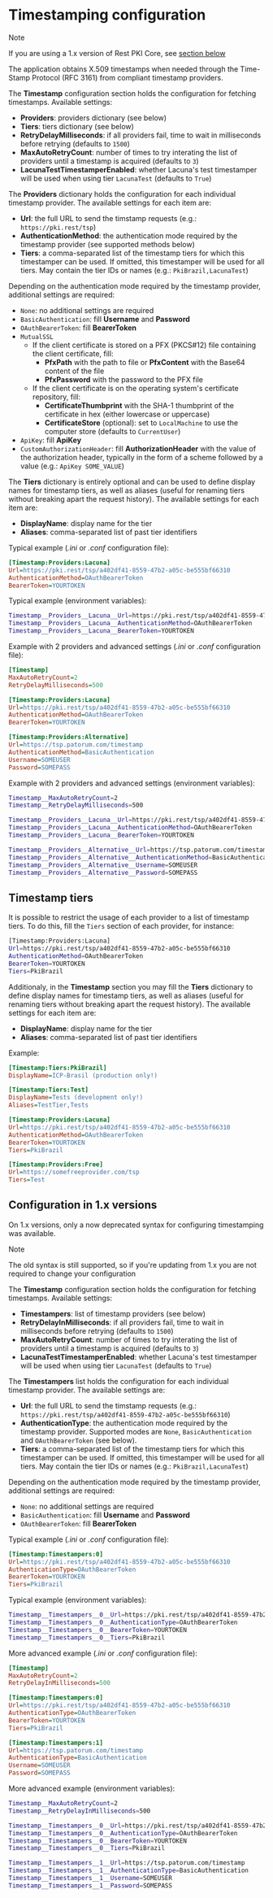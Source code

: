 ﻿# Timestamping configuration

> [!NOTE]
> If you are using a 1.x version of Rest PKI Core, see [section below](#legacy-config)

<a name="new-config" /> 

The application obtains X.509 timestamps when needed through the Time-Stamp Protocol (RFC 3161) from compliant timestamp providers.

The **Timestamp** configuration section holds the configuration for fetching timestamps. Available settings:

* **Providers**: providers dictionary (see below)
* **Tiers**: tiers dictionary (see below)
* **RetryDelayMilliseconds**: if all providers fail, time to wait in milliseconds before retrying (defaults to `1500`)
* **MaxAutoRetryCount**: number of times to try interating the list of providers until a timestamp is acquired (defaults to `3`)
* **LacunaTestTimestamperEnabled**: whether Lacuna's test timestamper will be used when using tier `LacunaTest` (defaults to `True`)

The **Providers** dictionary holds the configuration for each individual timestamp provider. The available settings for each item are:

* **Url**: the full URL to send the timstamp requests (e.g.: `https://pki.rest/tsp`)
* **AuthenticationMethod**: the authentication mode required by the timestamp provider (see supported methods below)
* **Tiers**: a comma-separated list of the timestamp tiers for which this timestamper can be used. If omitted, this timestamper will be used for all tiers. May contain the tier IDs or names (e.g.: `PkiBrazil,LacunaTest`)

Depending on the authentication mode required by the timestamp provider, additional settings are required:

* `None`: no additional settings are required
* `BasicAuthentication`: fill **Username** and **Password**
* `OAuthBearerToken`: fill **BearerToken**
* `MutualSSL`
  * If the client certificate is stored on a PFX (PKCS#12) file containing the client certificate, fill:
    * **PfxPath** with the path to file or **PfxContent** with the Base64 content of the file
    * **PfxPassword** with the password to the PFX file
  * If the client certificate is on the operating system's certificate repository, fill:
    * **CertificateThumbprint** with the SHA-1 thumbprint of the certificate in hex (either lowercase or uppercase)
    * **CertificateStore** (optional): set to `LocalMachine` to use the computer store (defaults to `CurrentUser`)
* `ApiKey`: fill **ApiKey**
* `CustomAuthorizationHeader`: fill **AuthorizationHeader** with the value of the authorization header, typically in the form of a scheme
  followed by a value (e.g.: `ApiKey SOME_VALUE`)

The **Tiers** dictionary is entirely optional and can be used to define display names for timestamp tiers, as well as aliases (useful for renaming tiers without
breaking apart the request history). The available settings for each item are:

* **DisplayName**: display name for the tier
* **Aliases**: comma-separated list of past tier identifiers

Typical example (*.ini* or *.conf* configuration file):

```ini
[Timestamp:Providers:Lacuna]
Url=https://pki.rest/tsp/a402df41-8559-47b2-a05c-be555bf66310
AuthenticationMethod=OAuthBearerToken
BearerToken=YOURTOKEN
```

Typical example (environment variables):

```bash
Timestamp__Providers__Lacuna__Url=https://pki.rest/tsp/a402df41-8559-47b2-a05c-be555bf66310
Timestamp__Providers__Lacuna__AuthenticationMethod=OAuthBearerToken
Timestamp__Providers__Lacuna__BearerToken=YOURTOKEN
```

Example with 2 providers and advanced settings (*.ini* or *.conf* configuration file):

```ini
[Timestamp]
MaxAutoRetryCount=2
RetryDelayMilliseconds=500

[Timestamp:Providers:Lacuna]
Url=https://pki.rest/tsp/a402df41-8559-47b2-a05c-be555bf66310
AuthenticationMethod=OAuthBearerToken
BearerToken=YOURTOKEN

[Timestamp:Providers:Alternative]
Url=https://tsp.patorum.com/timestamp
AuthenticationMethod=BasicAuthentication
Username=SOMEUSER
Password=SOMEPASS
```

Example with 2 providers and advanced settings (environment variables):

```bash
Timestamp__MaxAutoRetryCount=2
Timestamp__RetryDelayMilliseconds=500

Timestamp__Providers__Lacuna__Url=https://pki.rest/tsp/a402df41-8559-47b2-a05c-be555bf66310
Timestamp__Providers__Lacuna__AuthenticationMethod=OAuthBearerToken
Timestamp__Providers__Lacuna__BearerToken=YOURTOKEN

Timestamp__Providers__Alternative__Url=https://tsp.patorum.com/timestamp
Timestamp__Providers__Alternative__AuthenticationMethod=BasicAuthentication
Timestamp__Providers__Alternative__Username=SOMEUSER
Timestamp__Providers__Alternative__Password=SOMEPASS
```

## Timestamp tiers

It is possible to restrict the usage of each provider to a list of timestamp tiers. To do this, fill the `Tiers` section of each provider, for instance:

```bash
[Timestamp:Providers:Lacuna]
Url=https://pki.rest/tsp/a402df41-8559-47b2-a05c-be555bf66310
AuthenticationMethod=OAuthBearerToken
BearerToken=YOURTOKEN
Tiers=PkiBrazil
```

Additionaly, in the **Timestamp** section you may fill the **Tiers** dictionary to define display names for timestamp tiers, as well as aliases (useful for renaming tiers without
breaking apart the request history). The available settings for each item are:

* **DisplayName**: display name for the tier
* **Aliases**: comma-separated list of past tier identifiers

Example:

```ini
[Timestamp:Tiers:PkiBrazil]
DisplayName=ICP-Brasil (production only!)

[Timestamp:Tiers:Test]
DisplayName=Tests (development only!)
Aliases=TestTier,Tests

[Timestamp:Providers:Lacuna]
Url=https://pki.rest/tsp/a402df41-8559-47b2-a05c-be555bf66310
AuthenticationMethod=OAuthBearerToken
BearerToken=YOURTOKEN
Tiers=PkiBrazil

[Timestamp:Providers:Free]
Url=https://somefreeprovider.com/tsp
Tiers=Test
```

<a name="legacy-config" />

## Configuration in 1.x versions

On 1.x versions, only a now deprecated syntax for configuring timestamping was available.

> [!NOTE]
> The old syntax is still supported, so if you're updating from 1.x you are not required to change your configuration 

The **Timestamp** configuration section holds the configuration for fetching timestamps. Available settings:

* **Timestampers**: list of timestamp providers (see below)
* **RetryDelayInMilliseconds**: if all providers fail, time to wait in milliseconds before retrying (defaults to `1500`)
* **MaxAutoRetryCount**: number of times to try interating the list of providers until a timestamp is acquired (defaults to `3`)
* **LacunaTestTimestamperEnabled**: whether Lacuna's test timestamper will be used when using tier `LacunaTest` (defaults to `True`)

The **Timestampers** list holds the configuration for each individual timestamp provider. The available settings are:

* **Url**: the full URL to send the timstamp requests (e.g.: `https://pki.rest/tsp/a402df41-8559-47b2-a05c-be555bf66310`)
* **AuthenticationType**: the authentication mode required by the timestamp provider. Supported modes are `None`, `BasicAuthentication` and `OAuthBearerToken` (see below).
* **Tiers**: a comma-separated list of the timestamp tiers for which this timestamper can be used. If omitted, this timestamper will be used for all tiers. May contain the tier IDs or names (e.g.: `PkiBrazil,LacunaTest`)

Depending on the authentication mode required by the timestamp provider, additional settings are required:

* `None`: no additional settings are required
* `BasicAuthentication`: fill **Username** and **Password**
* `OAuthBearerToken`: fill **BearerToken**

Typical example (*.ini* or *.conf* configuration file):

```ini
[Timestamp:Timestampers:0]
Url=https://pki.rest/tsp/a402df41-8559-47b2-a05c-be555bf66310
AuthenticationType=OAuthBearerToken
BearerToken=YOURTOKEN
Tiers=PkiBrazil
```

Typical example (environment variables):

```bash
Timestamp__Timestampers__0__Url=https://pki.rest/tsp/a402df41-8559-47b2-a05c-be555bf66310
Timestamp__Timestampers__0__AuthenticationType=OAuthBearerToken
Timestamp__Timestampers__0__BearerToken=YOURTOKEN
Timestamp__Timestampers__0__Tiers=PkiBrazil
```

More advanced example (*.ini* or *.conf* configuration file):

```ini
[Timestamp]
MaxAutoRetryCount=2
RetryDelayInMilliseconds=500

[Timestamp:Timestampers:0]
Url=https://pki.rest/tsp/a402df41-8559-47b2-a05c-be555bf66310
AuthenticationType=OAuthBearerToken
BearerToken=YOURTOKEN
Tiers=PkiBrazil

[Timestamp:Timestampers:1]
Url=https://tsp.patorum.com/timestamp
AuthenticationType=BasicAuthentication
Username=SOMEUSER
Password=SOMEPASS
```

More advanced example (environment variables):

```bash
Timestamp__MaxAutoRetryCount=2
Timestamp__RetryDelayInMilliseconds=500

Timestamp__Timestampers__0__Url=https://pki.rest/tsp/a402df41-8559-47b2-a05c-be555bf66310
Timestamp__Timestampers__0__AuthenticationType=OAuthBearerToken
Timestamp__Timestampers__0__BearerToken=YOURTOKEN
Timestamp__Timestampers__0__Tiers=PkiBrazil

Timestamp__Timestampers__1__Url=https://tsp.patorum.com/timestamp
Timestamp__Timestampers__1__AuthenticationType=BasicAuthentication
Timestamp__Timestampers__1__Username=SOMEUSER
Timestamp__Timestampers__1__Password=SOMEPASS
```
